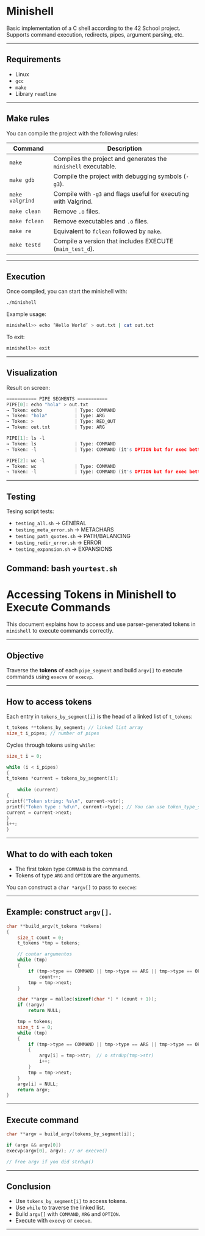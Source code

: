 # Minishell

Basic implementation of a C shell according to the 42 School project. Supports command execution, redirects, pipes, argument parsing, etc.

---

## Requirements

- Linux
- `gcc`
- `make`
- Library `readline`

---

## Make rules

You can compile the project with the following rules:

| Command         | Description                                                           |
|-----------------|-----------------------------------------------------------------------|
| `make`          | Compiles the project and generates the `minishell` executable.        |
| `make gdb`      | Compile the project with debugging symbols (`-g3`).                   |
| `make valgrind` | Compile with `-g3` and flags useful for executing with Valgrind.      |
| `make clean`    | Remove `.o` files.                                                    |
| `make fclean`   | Remove executables and `.o` files.                                    |
| `make re`       | Equivalent to `fclean` followed by `make`.                            |
| `make testd`    | Compile a version that includes EXECUTE (`main_test_d`).              |
---

## Execution

Once compiled, you can start the minishell with:

```bash
./minishell
```

Example usage:

```bash
minishell>> echo ‘Hello World’ > out.txt | cat out.txt
```

To exit:

```bash
minishell>> exit
```

---

## Visualization

Result on screen:

```c
=========== PIPE SEGMENTS ===========
PIPE[0]: echo "hola" > out.txt 
→ Token: echo            | Type: COMMAND     
→ Token: "hola"          | Type: ARG         
→ Token: >               | Type: RED_OUT     
→ Token: out.txt         | Type: ARG

PIPE[1]: ls -l
→ Token: ls              | Type: COMMAND
→ Token: -l              | Type: COMMAND (it's OPTION but for exec better COMMAND)

PIPE[2]: wc -l
→ Token: wc              | Type: COMMAND
→ Token: -l              | Type: COMMAND (it's OPTION but for exec better COMMAND)
```
---

## Testing

Tesing script tests:
- `testing_all.sh`         → GENERAL
- `testing_meta_error.sh`  → METACHARS
- `testing_path_quotes.sh` → PATH/BALANCING
- `testing_redir_error.sh` → ERROR
- `testing_expansion.sh` → EXPANSIONS

Command: bash `yourtest.sh`
---

# Accessing Tokens in Minishell to Execute Commands

This document explains how to access and use parser-generated tokens in `minishell` to execute commands correctly.

---

## Objective

Traverse the **tokens** of each `pipe_segment` and build `argv[]` to execute commands using `execve` or `execvp`.

---

## How to access tokens

Each entry in `tokens_by_segment[i]` is the head of a linked list of `t_tokens`:

```c
t_tokens **tokens_by_segment; // linked list array
size_t i_pipes; // number of pipes
````

Cycles through tokens using `while`:

```c
size_t i = 0;

while (i < i_pipes)
{
t_tokens *current = tokens_by_segment[i];
	
	while (current)
{
printf("Token string: %s\n", current->str);
printf("Token type : %d\n", current->type); // You can use token_type_str()
current = current->next;
}
i++;
}
```

---

## What to do with each token

- The first token type `COMMAND` is the command.
- Tokens of type `ARG` and `OPTION` are the arguments.

You can construct a `char *argv[]` to pass to `execve`:

---

## Example: construct `argv[]`.

```c
char **build_argv(t_tokens *tokens)
{
	size_t count = 0;
	t_tokens *tmp = tokens;

	// contar argumentos
	while (tmp)
	{
		if (tmp->type == COMMAND || tmp->type == ARG || tmp->type == OPTION)
			count++;
		tmp = tmp->next;
	}

	char **argv = malloc(sizeof(char *) * (count + 1));
	if (!argv)
		return NULL;

	tmp = tokens;
	size_t i = 0;
	while (tmp)
	{
		if (tmp->type == COMMAND || tmp->type == ARG || tmp->type == OPTION)
		{
			argv[i] = tmp->str;  // o strdup(tmp->str)
			i++;
		}
		tmp = tmp->next;
	}
	argv[i] = NULL;
	return argv;
}
```

---

## Execute command

```c
char **argv = build_argv(tokens_by_segment[i]);

if (argv && argv[0])
execvp(argv[0], argv); // or execve()

// free argv if you did strdup()
````

---

## Conclusion

- Use `tokens_by_segment[i]` to access tokens.
- Use `while` to traverse the linked list.
- Build `argv[]` with `COMMAND`, `ARG` and `OPTION`.
- Execute with `execvp` or `execve`.

---